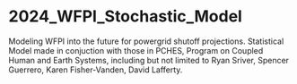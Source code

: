 # 2024_WFPI_Stochastic_Model
Modeling WFPI into the future for powergrid shutoff projections. Statistical Model made in conjuction with those in PCHES, Program on Coupled Human and Earth Systems, including but not limited to Ryan Sriver, Spencer Guerrero, Karen Fisher-Vanden, David Lafferty. 
